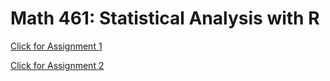# Math 461: Statistical Analysis with R

[Click for Assignment 1](Assignment-1.html)

[Click for Assignment 2](Assignment-2.html)

